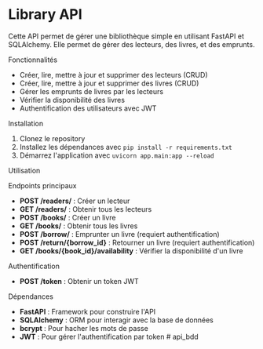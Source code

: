 # Library API

Cette API permet de gérer une bibliothèque simple en utilisant FastAPI et SQLAlchemy. Elle permet de gérer des lecteurs, des livres, et des emprunts.

 Fonctionnalités

- Créer, lire, mettre à jour et supprimer des lecteurs (CRUD)
- Créer, lire, mettre à jour et supprimer des livres (CRUD)
- Gérer les emprunts de livres par les lecteurs
- Vérifier la disponibilité des livres
- Authentification des utilisateurs avec JWT

 Installation

1. Clonez le repository
2. Installez les dépendances avec `pip install -r requirements.txt`
3. Démarrez l'application avec `uvicorn app.main:app --reload`

 Utilisation

 Endpoints principaux

- **POST /readers/** : Créer un lecteur
- **GET /readers/** : Obtenir tous les lecteurs
- **POST /books/** : Créer un livre
- **GET /books/** : Obtenir tous les livres
- **POST /borrow/** : Emprunter un livre (requiert authentification)
- **POST /return/{borrow_id}** : Retourner un livre (requiert authentification)
- **GET /books/{book_id}/availability** : Vérifier la disponibilité d'un livre

 Authentification

- **POST /token** : Obtenir un token JWT

 Dépendances

- **FastAPI** : Framework pour construire l'API
- **SQLAlchemy** : ORM pour interagir avec la base de données
- **bcrypt** : Pour hacher les mots de passe
- **JWT** : Pour gérer l'authentification par token
#   a p i _ b d d  
 